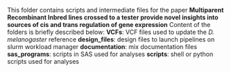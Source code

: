 This folder contains scripts and intermediate files for the paper **Multiparent Recombinant Inbred lines crossed to a tester provide novel insights into sources of cis and trans regulation of gene expression**
Content of the folders is briefly described below:
**VCFs**: VCF files used to update the *D. melanogaster* reference
**design_files**: design files to launch pipelines on slurm workload manager
**documentation**: mix documentation files
**sas_programs**: scripts in SAS used for analyses
**scripts**: shell or python scripts used for analyses
